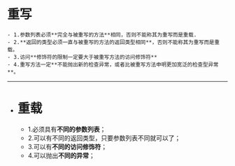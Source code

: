 # 重写
	- 1.参数列表必须**完全与被重写的方法**相同，否则不能称其为重写而是重载.
	- 2.**返回的类型必须一直与被重写的方法的返回类型相同**，否则不能称其为重写而是重载。
	- 3.访问**修饰符的限制一定要大于被重写方法的访问修饰符**
	- 4.重写方法一定**不能抛出新的检查异常，或者比被重写方法申明更加宽泛的检查型异常**。
- ---
- # 重载
	- 1.必须具有**不同的参数列表**；
	- 2.可以有不同的返回类型，只要参数列表不同就可以了；
	- 3.可以有**不同的访问修饰符**；
	- 4.可以抛出**不同的异常**；